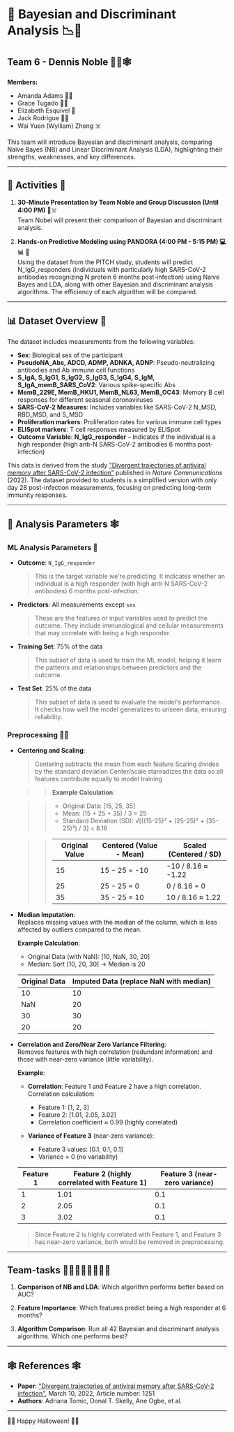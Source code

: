 # 🎃 Bayesian and Discriminant Analysis 📉🧬

## Team 6 - Dennis Noble 🧛‍💀🕸️

**Members:**
- Amanda Adams 🧙‍♀️
- Grace Tugado 🧛‍♀️
- Elizabeth Esquivel 👻
- Jack Rodrigue 🧟‍♂️
- Wai Yuen (Wylliam) Zheng ☠️

This team will introduce Bayesian and discriminant analysis, comparing Naive Bayes (NB) and Linear Discriminant Analysis (LDA), highlighting their strengths, weaknesses, and key differences.

---

## 🎃 Activities 👻

1. **30-Minute Presentation by Team Noble and Group Discussion (Until 4:00 PM)** 🎤☠️  
   Team Nobel will present their comparison of Bayesian and discriminant analysis.

2. **Hands-on Predictive Modeling using PANDORA (4:00 PM - 5:15 PM) 💻📊** 🎃  
   Using the dataset from the PITCH study, students will predict N_IgG_responders (individuals with particularly high SARS-CoV-2 antibodies recognizing N protein 6 months post-infection) using Naive Bayes and LDA, along with other Bayesian and discriminant analysis algorithms. The efficiency of each algorithm will be compared.

---

## 📊 Dataset Overview 🎃

The dataset includes measurements from the following variables:
- **Sex**: Biological sex of the participant
- **PseudoNA_Abs, ADCD, ADMP, ADNKA, ADNP**: Pseudo-neutralizing antibodies and Ab immune cell functions
- **S_IgA, S_IgG1, S_IgG2, S_IgG3, S_IgG4, S_IgM, S_IgA_memB_SARS_CoV2**: Various spike-specific Abs
- **MemB_229E, MemB_HKU1, MemB_NL63, MemB_OC43**: Memory B cell responses for different seasonal coronaviruses
- **SARS-CoV-2 Measures**: Includes variables like SARS-CoV-2 N_MSD, RBD_MSD, and S_MSD
- **Proliferation markers**: Proliferation rates for various immune cell types
- **ELISpot markers**: T cell responses measured by ELISpot
- **Outcome Variable**: **N_IgG_responder** – Indicates if the individual is a high responder (high anti-N SARS-CoV-2 antibodies 6 months post-infection)

This data is derived from the study ["Divergent trajectories of antiviral memory after SARS-CoV-2 infection"](https://github.com/atomiclaboratory/systems_immunology_course_2024/blob/main/Course%20Materials/MODULE%204%20-%20Weeks%207-14/reading%20materials/2022%20PITCH%20study.pdf) published in *Nature Communications* (2022). The dataset provided to students is a simplified version with only day 28 post-infection measurements, focusing on predicting long-term immunity responses.

---

## 🎃 Analysis Parameters 🕸️

### ML Analysis Parameters 🎃

- **Outcome**: `N_IgG_responder`  
  > This is the target variable we're predicting. It indicates whether an individual is a high responder (with high anti-N SARS-CoV-2 antibodies) 6 months post-infection.

- **Predictors**: All measurements except `sex`  
  > These are the features or input variables used to predict the outcome. They include immunological and cellular measurements that may correlate with being a high responder.

- **Training Set**: 75% of the data  
  > This subset of data is used to train the ML model, helping it learn the patterns and relationships between predictors and the outcome.

- **Test Set**: 25% of the data  
  > This subset of data is used to evaluate the model's performance. It checks how well the model generalizes to unseen data, ensuring reliability.

### Preprocessing 🧛‍♀️

- **Centering and Scaling**:  
  > Centering subtracts the mean from each feature
  > Scaling divides by the standard deviation
  > Center/scale stanradizes the data so all features contribute equally to model training

  >> **Example Calculation**:
  
  >> - Original Data: [15, 25, 35]
  >> - Mean: (15 + 25 + 35) / 3 = 25
  >> - Standard Deviation (SD): √[((15-25)² + (25-25)² + (35-25)²) / 3] = 8.16

  >> | Original Value | Centered (Value - Mean) | Scaled (Centered / SD) |
  >> |----------------|-------------------------|-------------------------|
  >> | 15            | 15 - 25 = -10           | -10 / 8.16 ≈ -1.22     |
  >> | 25            | 25 - 25 = 0             | 0 / 8.16 = 0           |
  >> | 35            | 35 - 25 = 10            | 10 / 8.16 ≈ 1.22       |

- **Median Imputation**:  
  Replaces missing values with the median of the column, which is less affected by outliers compared to the mean.

  **Example Calculation**:

  - Original Data (with NaN): [10, NaN, 30, 20]
  - Median: Sort [10, 20, 30] → Median is 20

  | Original Data | Imputed Data (replace NaN with median) |
  |---------------|----------------------------------------|
  | 10           | 10                                     |
  | NaN          | 20                                     |
  | 30           | 30                                     |
  | 20           | 20                                     |

- **Correlation and Zero/Near Zero Variance Filtering**:  
  Removes features with high correlation (redundant information) and those with near-zero variance (little variability).

  **Example**:

  - **Correlation**: Feature 1 and Feature 2 have a high correlation. Correlation calculation:
    - Feature 1: [1, 2, 3]
    - Feature 2: [1.01, 2.05, 3.02]
    - Correlation coefficient ≈ 0.99 (highly correlated)

  - **Variance of Feature 3** (near-zero variance):
    - Feature 3 values: [0.1, 0.1, 0.1]
    - Variance = 0 (no variability)

  | Feature 1 | Feature 2 (highly correlated with Feature 1) | Feature 3 (near-zero variance) |
  |-----------|---------------------------------------------|---------------------------------|
  | 1         | 1.01                                        | 0.1                             |
  | 2         | 2.05                                        | 0.1                             |
  | 3         | 3.02                                        | 0.1                             |

  > Since Feature 2 is highly correlated with Feature 1, and Feature 3 has near-zero variance, both would be removed in preprocessing.


---

## Team-tasks 🧟‍♂️🧟‍♀️🧟‍♂️🧟‍♀️
1. **Comparison of NB and LDA**: Which algorithm performs better based on AUC?

2. **Feature Importance**: Which features predict being a high responder at 6 months?

3. **Algorithm Comparison**: Run all 42 Bayesian and discriminant analysis algorithms. Which one performs best?


---

## 🕸️ References 🕸️

- **Paper**: ["Divergent trajectories of antiviral memory after SARS-CoV-2 infection"](https://github.com/atomiclaboratory/systems_immunology_course_2024/blob/main/Course%20Materials/MODULE%204%20-%20Weeks%207-14/reading%20materials/2022%20PITCH%20study.pdf), March 10, 2022, Article number: 1251
- **Authors**: Adriana Tomic, Donal T. Skelly, Ane Ogbe, et al.

---
🎃👻 Happy Halloween! 🎃👻
